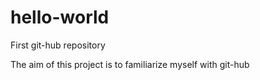 # hello-world
First git-hub repository

The aim of this project is to familiarize myself with git-hub
